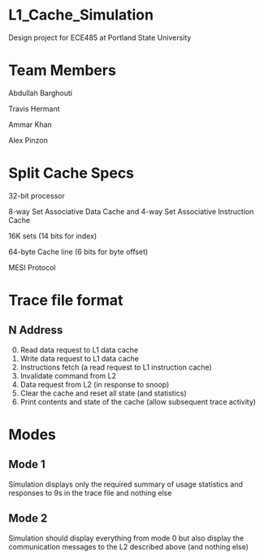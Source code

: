 # L1_Cache_Simulation

Design project for ECE485 at Portland State University

#	Team Members

Abdullah Barghouti

Travis Hermant

Ammar Khan

Alex Pinzon

# Split Cache Specs

32-bit processor

8-way Set Associative Data Cache and 4-way Set Associative Instruction Cache

16K sets (14 bits for index)

64-byte Cache line (6 bits for byte offset)

MESI Protocol


# Trace file format
## N Address
0. Read data request to L1 data cache
1. Write data request to L1 data cache
2. Instructions fetch (a read request to L1 instruction cache)
3. Invalidate command from L2
4. Data request from L2 (in response to snoop)
8. Clear the cache and reset all state (and statistics)
9. Print contents and state of the cache (allow subsequent trace activity)

# Modes
## Mode 1
Simulation displays only the required summary of usage statistics
and responses to 9s in the trace file and nothing else
## Mode 2
Simulation should display everything from mode 0 but also display the communication
messages to the L2 described above (and nothing else)


